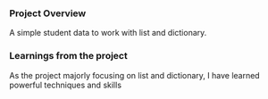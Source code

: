 ### Project Overview

 A simple student data to work with list and dictionary. 


### Learnings from the project

 As the project majorly focusing on list and dictionary, I have learned powerful techniques and skills


